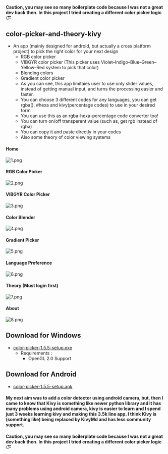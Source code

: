 #### Caution, you may see so many boilerplate code because I was not a great dev back then. In this project I tried creating a different color picker logic ঁ-ঁ

## color-picker-and-theory-kivy
* An app (mainly designed for android, but actually a cross platform project) to pick the right color for your next design
  * RGB color picker
  * VIBGYR color picker (This picker uses Violet–Indigo–Blue–Green–Yellow–Red system to pick that color)
  * Blending colors
  * Gradient color picker
  * As you can see, this app limitaies user to use only slider values, instead of getting manual input, and turns the processing easier and faster.
  * You can choose 3 different codes for any languages, you can get rgba(), #hexa and kivy(percentage codes) to use in your desired form
  * You can use this as an rgba-hexa-percentage code converter too!
  * You can turn on/off transperent value (such as, get rgb instead of rgba)
  * You can copy it and paste directly in your codes
  * Also some theory of color viewing systems

#### Home
![1.png](/img/1.png)
#### RGB Color Picker
![2.png](/img/2.png)
#### VIBGYR Color Picker
![3.png](/img/3.png)
#### Color Blender
![4.png](/img/4.png)
#### Gradient Picker
![5.png](/img/5.png)
#### Language Preference
![6.png](/img/6.png)
#### Theory (Must login first)
![7.png](/img/7.png)
#### About
![8.png](/img/8.png)

## Download for Windows
* [color-picker-1.5.5-setup.exe](https://drive.google.com/file/d/1957fTNeZaW0tdie-kGn8lFJBBwDMgMO7/view?usp=sharing)
  * Requirements :
    * OpenGL 2.0 Support
## Download for Android
* [color-picker-1.5.5-setup.apk](https://drive.google.com/file/d/1MVqXs4BCKJmE1BC-b1sYizjFLvSgCWjI/view?usp=sharing)

#### My next aim was to add a color detector using android camera, but, then I came to know that Kivy is something like newer python library and it has many problems using android camera, kivy is easier to learn and I spend just 3 weeks learning kivy and making this 3.5k line app. I think Kivy is (something like) being replaced by KivyMd and has less community support.
#### Caution, you may see so many boilerplate code because I was not a great dev back then. In this project I tried creating a different color picker logic ঁ-ঁ
